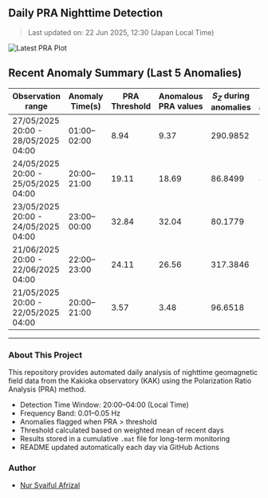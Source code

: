## Daily PRA Nighttime Detection

> Last updated on: 22 Jun 2025, 12:30 (Japan Local Time)

![Latest PRA Plot](INTERMAGNET_DOWNLOADS/figures/PRA_20250622.png)

## Recent Anomaly Summary (Last 5 Anomalies)

| Observation range | Anomaly Time(s) | PRA Threshold | Anomalous PRA values | $S_Z$ during anomalies | $S_G$ during anomalies | Remarks | Plot |
|-------------------|------------------|----------------|------------------------|------------------------|------------------------|---------|------|
| 27/05/2025 20:00 - 28/05/2025 04:00 | 01:00–02:00 | 8.94 | 9.37 | 290.9852 | 31.0457 | Anomaly due to increase in S_Z | ![📈](INTERMAGNET_DOWNLOADS/figures/PRA_20250528.png) |
| 24/05/2025 20:00 - 25/05/2025 04:00 | 20:00–21:00 | 19.11 | 18.69 | 86.8499 | 4.6474 | Unable to determine (No prior data) | ![📈](INTERMAGNET_DOWNLOADS/figures/PRA_20250525.png) |
| 23/05/2025 20:00 - 24/05/2025 04:00 | 23:00–00:00 | 32.84 | 32.04 | 80.1779 | 2.5021 | Anomaly due to drop in S_G | ![📈](INTERMAGNET_DOWNLOADS/figures/PRA_20250524.png) |
| 21/06/2025 20:00 - 22/06/2025 04:00 | 22:00–23:00 | 24.11 | 26.56 | 317.3846 | 11.9485 | Anomaly due to drop in S_G | ![📈](INTERMAGNET_DOWNLOADS/figures/PRA_20250622.png) |
| 21/05/2025 20:00 - 22/05/2025 04:00 | 20:00–21:00 | 3.57 | 3.48 | 96.6518 | 27.7992 | Unable to determine (No prior data) | ![📈](INTERMAGNET_DOWNLOADS/figures/PRA_20250522.png) |

---
### About This Project
This repository provides automated daily analysis of nighttime geomagnetic field data
from the Kakioka observatory (KAK) using the Polarization Ratio Analysis (PRA) method.

- Detection Time Window: 20:00–04:00 (Local Time)
- Frequency Band: 0.01–0.05 Hz
- Anomalies flagged when PRA > threshold
- Threshold calculated based on weighted mean of recent days
- Results stored in a cumulative `.mat` file for long-term monitoring
- README updated automatically each day via GitHub Actions

### Author
- [Nur Syaiful Afrizal](https://github.com/syaifulafrizal)
